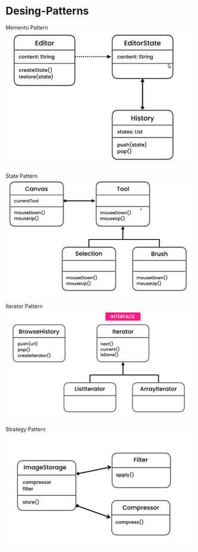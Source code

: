 # Desing-Patterns

Memento Pattern
![img.png](images/memento.png)

State Pattern
![img.png](images/state.png)

Iterator Pattern 
![img.png](images/iterator.png)

Strategy Pattern
![img.png](images/strategy.png)
